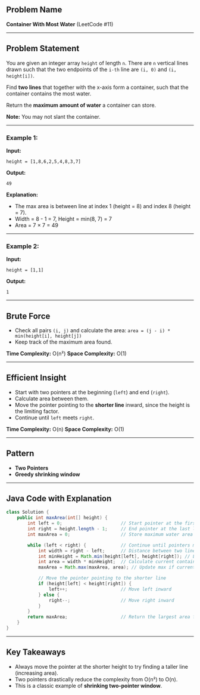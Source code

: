 ## Problem Name

**Container With Most Water** (LeetCode #11)

---

## Problem Statement

You are given an integer array `height` of length `n`. There are `n` vertical lines drawn such that the two endpoints of the `i-th` line are `(i, 0)` and `(i, height[i])`.

Find **two lines** that together with the x-axis form a container, such that the container contains the most water.

Return the **maximum amount of water** a container can store.

**Note:** You may not slant the container.

---

### Example 1:

**Input:**

```
height = [1,8,6,2,5,4,8,3,7]
```

**Output:**

```
49
```

**Explanation:**

* The max area is between line at index 1 (height = 8) and index 8 (height = 7).
* Width = 8 - 1 = 7, Height = min(8, 7) = 7
* Area = 7 × 7 = 49

---

### Example 2:

**Input:**

```
height = [1,1]
```

**Output:**

```
1
```

---

## Brute Force

* Check all pairs `(i, j)` and calculate the area:
  `area = (j - i) * min(height[i], height[j])`
* Keep track of the maximum area found.

**Time Complexity:** O(n²)
**Space Complexity:** O(1)

---

## Efficient Insight

* Start with two pointers at the beginning (`left`) and end (`right`).
* Calculate area between them.
* Move the pointer pointing to the **shorter line** inward, since the height is the limiting factor.
* Continue until `left` meets `right`.

**Time Complexity:** O(n)
**Space Complexity:** O(1)

---

## Pattern

* **Two Pointers**
* **Greedy shrinking window**

---

## Java Code with Explanation

```java
class Solution {
    public int maxArea(int[] height) {
        int left = 0;                      // Start pointer at the first line
        int right = height.length - 1;     // End pointer at the last line
        int maxArea = 0;                   // Store maximum water area found

        while (left < right) {             // Continue until pointers meet
            int width = right - left;      // Distance between two lines
            int minHeight = Math.min(height[left], height[right]); // Limiting height
            int area = width * minHeight;  // Calculate current container area
            maxArea = Math.max(maxArea, area); // Update max if current is bigger

            // Move the pointer pointing to the shorter line
            if (height[left] < height[right]) {
                left++;                    // Move left inward
            } else {
                right--;                   // Move right inward
            }
        }
        return maxArea;                    // Return the largest area found
    }
}
```

---

## Key Takeaways

* Always move the pointer at the shorter height to try finding a taller line (increasing area).
* Two pointers drastically reduce the complexity from O(n²) to O(n).
* This is a classic example of **shrinking two-pointer window**.
